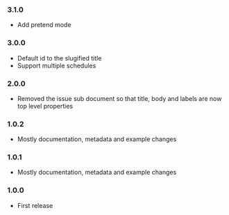 ### 3.1.0
- Add pretend mode

### 3.0.0
- Default id to the slugified title
- Support multiple schedules

### 2.0.0
- Removed the issue sub document so that title, body and labels are now top level properties

### 1.0.2
- Mostly documentation, metadata and example changes

### 1.0.1
- Mostly documentation, metadata and example changes

### 1.0.0
- First release
